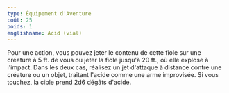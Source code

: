 ```yaml
---
type: Équipement d'Aventure
coût: 25
poids: 1
englishname: Acid (vial)
---
```

Pour une action, vous pouvez jeter le contenu de cette fiole sur une créature à 5 ft. de vous ou jeter la fiole jusqu'à 20 ft., où elle explose à l'impact. Dans les deux cas, réalisez un jet d'attaque à distance contre une créature ou un objet, traitant l'acide comme une arme improvisée. Si vous touchez, la cible prend 2d6 dégâts d'acide.
